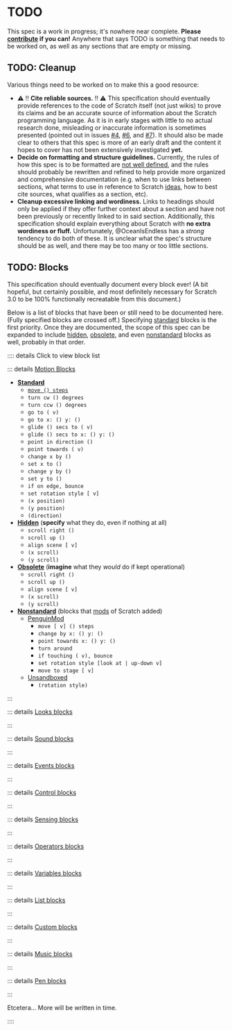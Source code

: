 # TODO

This spec is a work in progress; it's nowhere near complete. **Please [contribute](/intro/#contributing) if you can!** Anywhere that says TODO is something that needs to be worked on, as well as any sections that are empty or missing.

## TODO: Cleanup

Various things need to be worked on to make this a good resource:

* ⚠️ ‼️ **Cite reliable sources.** ‼️ ⚠️ This specification should eventually provide references to the code of Scratch itself (not just wikis) to prove its claims and be an accurate source of information about the Scratch programming language. As it is in early stages with little to no actual research done, misleading or inaccurate information is sometimes presented (pointed out in issues [#4](https://github.com/OceanIsEndless/scratch-spec/issues/4), [#6](https://github.com/OceanIsEndless/scratch-spec/issues/6), and [#7](https://github.com/OceanIsEndless/scratch-spec/issues/7)). It should also be made clear to others that this spec is more of an early draft and the content it hopes to cover has not been extensively investigated **yet.**
* **Decide on formatting and structure guidelines.** Currently, the rules of how this spec is to be formatted are [not well defined](/CONTRIBUTING.md), and the rules should probably be rewritten and refined to help provide more organized and comprehensive documentation (e.g. when to use links between sections, what terms to use in reference to Scratch [ideas](/concepts/), how to best cite sources, what qualifies as a section, etc).
* **Cleanup excessive linking and wordiness.** Links to headings should only be applied if they offer further context about a section and have not been previously or recently linked to in said section. Additionally, this specification should explain everything about Scratch with **no extra wordiness or fluff.** Unfortunately, @OceanIsEndless has a *strong* tendency to do both of these. It is unclear what the spec's structure should be as well, and there may be too many or too little sections.

## TODO: Blocks

This specification should eventually document every block ever! (A bit hopeful, but certainly possible, and most definitely necessary for Scratch 3.0 to be 100% functionally recreatable from this document.)

Below is a list of blocks that have been or still need to be documented here. (Fully specified blocks are crossed off.) Specifying [standard](/concepts/ideas/#standard-blocks) blocks is the first priority. Once they are documented, the scope of this spec can be expanded to include [hidden](/concepts/ideas/#hidden-blocks), [obsolete](/palette/obsolete/), and even [nonstandard](/palette/nonstandard/) blocks as well, probably in that order.

:::: details Click to view block list

::: details [Motion Blocks](/palette/standard/#motion-blocks)

* [**Standard**](/palette/standard/#standard-motion-blocks)
  * [`move () steps`](/palette/standard/#motion_movesteps)
  * `turn cw () degrees`
  * `turn ccw () degrees`
  * `go to ( v)`
  * `go to x: () y: ()`
  * `glide () secs to ( v)`
  * `glide () secs to x: () y: ()`
  * `point in direction ()`
  * `point towards ( v)`
  * `change x by ()`
  * `set x to ()`
  * `change y by ()`
  * `set y to ()`
  * `if on edge, bounce`
  * `set rotation style [ v]`
  * `(x position)`
  * `(y position)`
  * `(direction)`
* [**Hidden**](/palette/standard/#hidden-motion-blocks) (**specify** what they do, even if nothing at all)
  * `scroll right ()`
  * `scroll up ()`
  * `align scene [ v]`
  * `(x scroll)`
  * `(y scroll)`
* [**Obsolete**](/palette/obsolete/#motion-blocks) (**imagine** what they *would* do if kept operational)
  * `scroll right ()`
  * `scroll up ()`
  * `align scene [ v]`
  * `(x scroll)`
  * `(y scroll)`
* [**Nonstandard**](/palette/nonstandard/#motion-blocks) (blocks that [mods](/concepts/ideas/#mod) of Scratch added)
  * [PenguinMod](/palette/nonstandard/#penguinmod)
    * `move [ v] () steps`
    * `change by x: () y: ()`
    * `point towards x: () y: ()`
    * `turn around`
    * `if touching ( v), bounce`
    * `set rotation style [look at | up-down v]`
    * `move to stage [ v]`
  * [Unsandboxed](/palette/nonstandard/#unsandboxed)
    * `(rotation style)`

:::

::: details [Looks blocks](/palette/#looks-blocks)

:::

::: details [Sound blocks](/palette/#sound-blocks)

:::

::: details [Events blocks](/palette/#events-blocks)

:::

::: details [Control blocks](/palette/#control-blocks)

:::

::: details [Sensing blocks](/palette/#sensing-blocks)

:::

::: details [Operators blocks](/palette/#operators-blocks)

:::

::: details [Variables blocks](/palette/#variables-blocks)

:::

::: details [List blocks](/palette/#list-blocks)

:::

::: details [Custom blocks](/palette/#custom-blocks)

:::

::: details [Music blocks](/palette/#music-blocks)

:::

::: details [Pen blocks](/palette/#pen-blocks)

:::

Etcetera... More will be written in time.

::::
